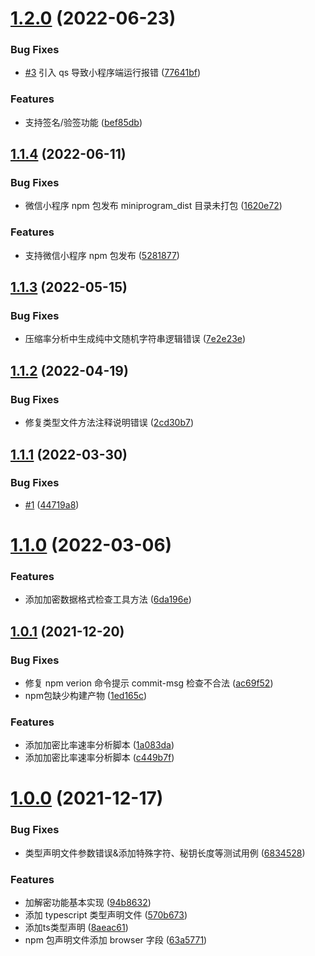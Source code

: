 # [1.2.0](https://github.com/JohnieXu/decrypt-core/compare/v1.1.4...v1.2.0) (2022-06-23)


### Bug Fixes

* [#3](https://github.com/JohnieXu/decrypt-core/issues/3) 引入 qs 导致小程序端运行报错 ([77641bf](https://github.com/JohnieXu/decrypt-core/commit/77641bf01df97aa647da2fec8f0eb04be6a54bf5))


### Features

* 支持签名/验签功能 ([bef85db](https://github.com/JohnieXu/decrypt-core/commit/bef85dbaad8fa15e306fe5cef3cb6272014dd63f))



## [1.1.4](https://github.com/JohnieXu/decrypt-core/compare/v1.1.3...v1.1.4) (2022-06-11)


### Bug Fixes

* 微信小程序 npm 包发布 miniprogram_dist 目录未打包 ([1620e72](https://github.com/JohnieXu/decrypt-core/commit/1620e72a0725be68f3e44a2860adacf4d57b5f88))


### Features

* 支持微信小程序 npm 包发布 ([5281877](https://github.com/JohnieXu/decrypt-core/commit/52818779679c90f74e2dab0ebbe672bc3f566e24))



## [1.1.3](https://github.com/JohnieXu/decrypt-core/compare/v1.1.2...v1.1.3) (2022-05-15)


### Bug Fixes

* 压缩率分析中生成纯中文随机字符串逻辑错误 ([7e2e23e](https://github.com/JohnieXu/decrypt-core/commit/7e2e23e64c626559eacae28e4bed8ec1258c7892))



## [1.1.2](https://github.com/JohnieXu/decrypt-core/compare/v1.1.1...v1.1.2) (2022-04-19)


### Bug Fixes

* 修复类型文件方法注释说明错误 ([2cd30b7](https://github.com/JohnieXu/decrypt-core/commit/2cd30b75b3b8b7c45e7354a95a4515fffecaa6b7))



## [1.1.1](https://github.com/JohnieXu/decrypt-core/compare/v1.1.0...v1.1.1) (2022-03-30)


### Bug Fixes

* [#1](https://github.com/JohnieXu/decrypt-core/issues/1) ([44719a8](https://github.com/JohnieXu/decrypt-core/commit/44719a8f3ac34003313e6dbf6ee854a505b38770))



# [1.1.0](https://github.com/JohnieXu/decrypt-core/compare/v1.0.1...v1.1.0) (2022-03-06)


### Features

* 添加加密数据格式检查工具方法 ([6da196e](https://github.com/JohnieXu/decrypt-core/commit/6da196e72134cb381bba18e2bfe5a5196ef1039c))



## [1.0.1](https://github.com/JohnieXu/decrypt-core/compare/v1.0.0...v1.0.1) (2021-12-20)


### Bug Fixes

* 修复 npm verion 命令提示 commit-msg 检查不合法 ([ac69f52](https://github.com/JohnieXu/decrypt-core/commit/ac69f5252e06121acc36c746efbfefc12815d701))
* npm包缺少构建产物 ([1ed165c](https://github.com/JohnieXu/decrypt-core/commit/1ed165c2ee6cfbbad3d7b63338dbfa8ec034b75f))


### Features

* 添加加密比率速率分析脚本 ([1a083da](https://github.com/JohnieXu/decrypt-core/commit/1a083dadb947e66ae7ad4d0c309bc35d14c6a4d7))
* 添加加密比率速率分析脚本 ([c449b7f](https://github.com/JohnieXu/decrypt-core/commit/c449b7fc1077d6fb9b01559c7307d4ec5e8fb84d))



# [1.0.0](https://github.com/JohnieXu/decrypt-core/compare/94b8632d11758451779ccba8f945cc17553adc4b...v1.0.0) (2021-12-17)


### Bug Fixes

* 类型声明文件参数错误&添加特殊字符、秘钥长度等测试用例 ([6834528](https://github.com/JohnieXu/decrypt-core/commit/683452823616ac58814f11b0dab1d9b233d80504))


### Features

* 加解密功能基本实现 ([94b8632](https://github.com/JohnieXu/decrypt-core/commit/94b8632d11758451779ccba8f945cc17553adc4b))
* 添加 typescript 类型声明文件 ([570b673](https://github.com/JohnieXu/decrypt-core/commit/570b6737fa91813601b6e05f394b53919004336c))
* 添加ts类型声明 ([8aeac61](https://github.com/JohnieXu/decrypt-core/commit/8aeac61b4f82eab5f53f478abff52f3eec4fd7df))
* npm 包声明文件添加 browser 字段 ([63a5771](https://github.com/JohnieXu/decrypt-core/commit/63a577103e149c7ee6311587f37ece8e33114d94))



